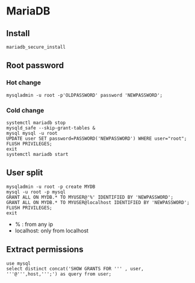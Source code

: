 # MariaDB
## Install
    mariadb_secure_install

## Root password 
### Hot change
    mysqladmin -u root -p'OLDPASSWORD' password 'NEWPASSWORD';
### Cold change
    systemctl mariadb stop
    mysqld_safe --skip-grant-tables &
    mysql mysql -u root
    UPDATE user SET password=PASSWORD('NEWPASSWORD') WHERE user="root";
    FLUSH PRIVILEGES;
    exit
    systemctl mariadb start

## User split
    mysqladmin -u root -p create MYDB
    mysql -u root -p mysql
    GRANT ALL ON MYDB.* TO MYUSER@'%' IDENTIFIED BY 'NEWPASSWORD';
    GRANT ALL ON MYDB.* TO MYUSER@localhost IDENTIFIED BY 'NEWPASSWORD';
    FLUSH PRIVILEGES;
    exit
* % : from any ip
* localhost: only from localhost

## Extract permissions
    use mysql
    select distinct concat('SHOW GRANTS FOR ''' , user, '''@''',host,''';') as query from user;
